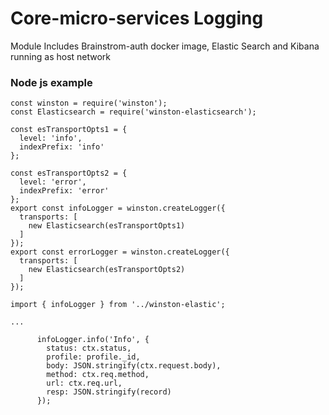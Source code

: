 # Core-micro-services Logging

Module Includes Brainstrom-auth docker image, Elastic Search and Kibana running as host network


### Node js example


```
const winston = require('winston');
const Elasticsearch = require('winston-elasticsearch');

const esTransportOpts1 = {
  level: 'info',
  indexPrefix: 'info'
};

const esTransportOpts2 = {
  level: 'error',
  indexPrefix: 'error'
};
export const infoLogger = winston.createLogger({
  transports: [
    new Elasticsearch(esTransportOpts1)
  ]
});
export const errorLogger = winston.createLogger({
  transports: [
    new Elasticsearch(esTransportOpts2)
  ]
});
```


```
import { infoLogger } from '../winston-elastic';

...

      infoLogger.info('Info', {
        status: ctx.status,
        profile: profile._id,
        body: JSON.stringify(ctx.request.body),
        method: ctx.req.method,
        url: ctx.req.url,
        resp: JSON.stringify(record)
      });
```
